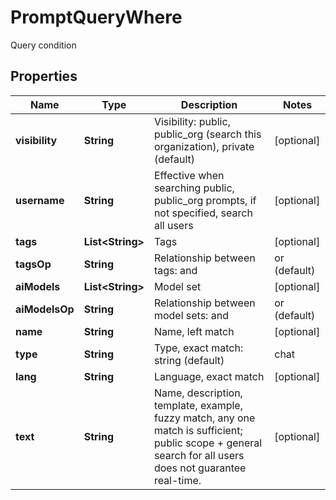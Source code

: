

# PromptQueryWhere

Query condition

## Properties

| Name | Type | Description | Notes |
|------------ | ------------- | ------------- | -------------|
|**visibility** | **String** | Visibility: public, public_org (search this organization), private (default) |  [optional] |
|**username** | **String** | Effective when searching public, public_org prompts, if not specified, search all users |  [optional] |
|**tags** | **List&lt;String&gt;** | Tags |  [optional] |
|**tagsOp** | **String** | Relationship between tags: and | or (default) |  [optional] |
|**aiModels** | **List&lt;String&gt;** | Model set |  [optional] |
|**aiModelsOp** | **String** | Relationship between model sets: and | or (default) |  [optional] |
|**name** | **String** | Name, left match |  [optional] |
|**type** | **String** | Type, exact match: string (default) | chat |  [optional] |
|**lang** | **String** | Language, exact match |  [optional] |
|**text** | **String** | Name, description, template, example, fuzzy match, any one match is sufficient; public scope + general search for all users does not guarantee real-time. |  [optional] |



